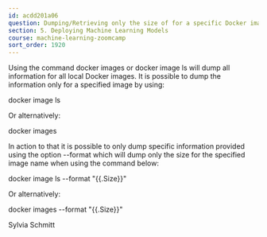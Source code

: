 ```yaml
---
id: acdd201a06
question: Dumping/Retrieving only the size of for a specific Docker image
section: 5. Deploying Machine Learning Models
course: machine-learning-zoomcamp
sort_order: 1920
---
```


Using the command docker images or docker image ls will dump all information for all local Docker images. It is possible to dump the information only for a specified image by using:

docker image ls <image name>

Or alternatively:

docker images <image name>

In action to that it is possible to only dump specific information provided using the option --format which will dump only the size for the specified image name when using the command below:

docker image ls --format "{{.Size}}" <image name>

Or alternatively:

docker images --format "{{.Size}}" <image name>

Sylvia Schmitt

